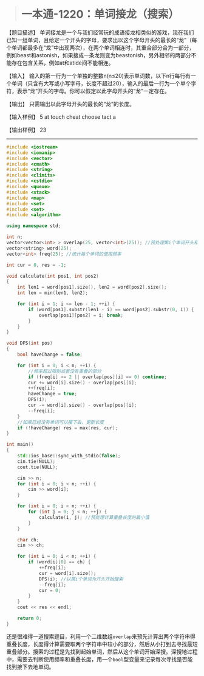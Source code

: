 > # 一本通-1220：单词接龙（搜索）

【题目描述】
单词接龙是一个与我们经常玩的成语接龙相类似的游戏，现在我们已知一组单词，且给定一个开头的字母，要求出以这个字母开头的最长的“龙”（每个单词都最多在“龙”中出现两次），在两个单词相连时，其重合部分合为一部分，例如beast和astonish，如果接成一条龙则变为beastonish，另外相邻的两部分不能存在包含关系，例如at和atide间不能相连。

【输入】
输入的第一行为一个单独的整数n(n≤20)表示单词数，以下n行每行有一个单词（只含有大写或小写字母，长度不超过20），输入的最后一行为一个单个字符，表示“龙”开头的字母。你可以假定以此字母开头的“龙”一定存在。

【输出】
只需输出以此字母开头的最长的“龙”的长度。

【输入样例】
5
at
touch
cheat
choose
tact
a

【输出样例】
23

------

```c++
#include <iostream>
#include <iomanip>
#include <vector>
#include <cmath>
#include <string>
#include <climits>
#include <cstdio>
#include <queue>
#include <stack>
#include <map>
#include <set>
#include <set>
#include <algorithm>

using namespace std;

int n;
vector<vector<int> > overlap(25, vector<int>(25)); //预处理第i个单词开头和第j个单词的最小重叠长度
vector<string> word(25);
vector<int> freq(25); //统计每个单词的使用频率

int cur = 0, res = -1;

void calculate(int pos1, int pos2)
{
	int len1 = word[pos1].size(), len2 = word[pos2].size();
	int len = min(len1, len2);

	for (int i = 1; i <= len - 1; ++i) {
		if (word[pos1].substr(len1 - i) == word[pos2].substr(0, i)) {
			overlap[pos1][pos2] = i; break;
		}
	}
}

void DFS(int pos)
{
	bool haveChange = false;

	for (int i = 0; i < n; ++i) {
		//频率超过限制或者没有重叠的部分
		if (freq[i] >= 2 || overlap[pos][i] == 0) continue;
		cur += word[i].size() - overlap[pos][i];
		++freq[i];
		haveChange = true;
		DFS(i);
		cur -= word[i].size() - overlap[pos][i];
		--freq[i];
	}
	//如果已经没有单词可以接下去，更新长度
	if (!haveChange) res = max(res, cur);
}

int main()
{
	std::ios_base::sync_with_stdio(false);
    cin.tie(NULL);
    cout.tie(NULL);

    cin >> n;
    for (int i = 0; i < n; ++i) {
    	cin >> word[i];
    }

    for (int i = 0; i < n; ++i) {
    	for (int j = 0; j < n; ++j) {
    		calculate(i, j); //预处理计算重叠长度的最小值
    	}
    }

    char ch;
    cin >> ch;

    for (int i = 0; i < n; ++i) {
    	if (word[i][0] == ch) {
    		++freq[i];
    		cur = word[i].size();
    		DFS(i); //以第i个单词为开头开始搜索
    		--freq[i];
    		cur = 0;
    	}
    }
    cout << res << endl;

	return 0;
}
```

还是很难得一道搜索题目，利用一个二维数组`overlap`来预先计算出两个字符串得重叠长度，长度得计算需要取两个字符串中较小的部分，然后从小打到去寻找最短重叠部分。搜索的过程是先找到起始单词，然后从这个单词开始深搜。深搜地过程中，需要去判断使用频率和重叠长度，用一个`bool`型变量来记录每次寻找是否能找到接下去地单词。